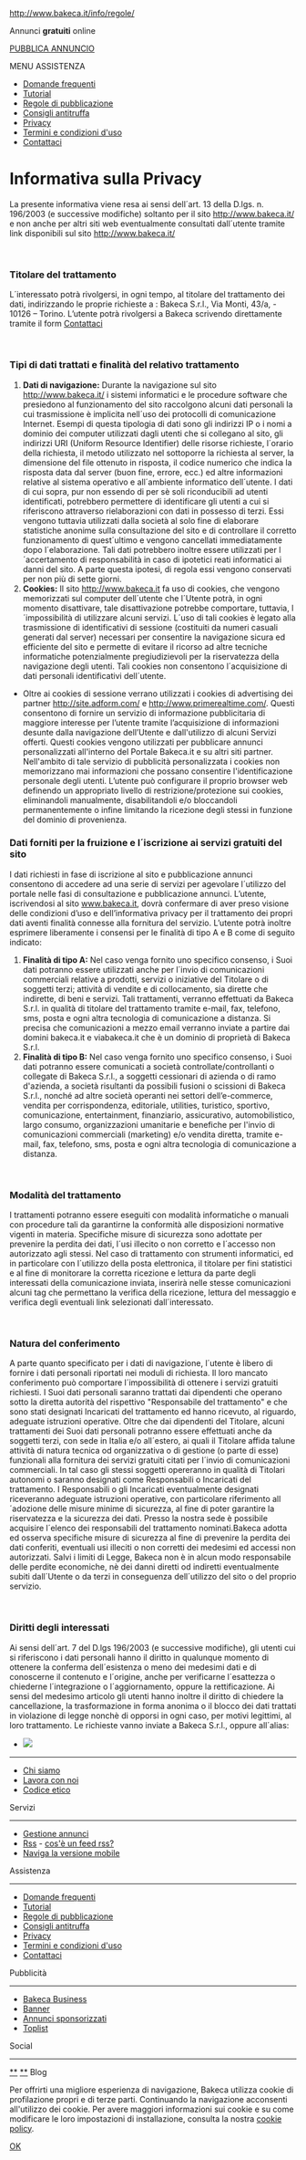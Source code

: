 http://www.bakeca.it/info/regole/

[](http://www.bakeca.it "Bakeca Italia") Annunci **gratuiti** online

<a href="http://www.bakeca.it/inserisci/annuncio/" class="bk-btn bk-btn-primary" title="Pubblica gratuitamente il tuo annuncio su Bakeca">PUBBLICA ANNUNCIO</a>

MENU ASSISTENZA

-   [Domande frequenti](http://www.bakeca.it/info/faq/)
-   [Tutorial](http://www.bakeca.it/info/requisitisistema/)
-   [Regole di pubblicazione](http://www.bakeca.it/info/regole_pubblicazione/)
-   [Consigli antitruffa](http://www.bakeca.it/info/antitruffe/)
-   <a href="http://www.bakeca.it/info/regole/" class="bk-current">Privacy</a>
-   [Termini e condizioni d'uso](http://www.bakeca.it/info/termini/)
-   [Contattaci](http://www.bakeca.it/info/contattaci/)

Informativa sulla Privacy
=========================

La presente informativa viene resa ai sensi dell´art. 13 della D.lgs. n. 196/2003 (e successive modifiche) soltanto per il sito http://www.bakeca.it/ e non anche per altri siti web eventualmente consultati dall´utente tramite link disponibili sul sito http://www.bakeca.it/

 

### Titolare del trattamento

L´interessato potrà rivolgersi, in ogni tempo, al titolare del trattamento dei dati, indirizzando le proprie richieste a : Bakeca S.r.l., Via Monti, 43/a, - 10126 – Torino.
L’utente potrà rivolgersi a Bakeca scrivendo direttamente tramite il form [Contattaci](http://www.bakeca.it/info/contattaci/)

 

### Tipi di dati trattati e finalità del relativo trattamento

1.  **Dati di navigazione:**
    Durante la navigazione sul sito http://www.bakeca.it/ i sistemi informatici e le procedure software che presiedono al funzionamento del sito raccolgono alcuni dati personali la cui trasmissione è implicita nell´uso dei protocolli di comunicazione Internet. Esempi di questa tipologia di dati sono gli indirizzi IP o i nomi a dominio dei computer utilizzati dagli utenti che si collegano al sito, gli indirizzi URI (Uniform Resource Identifier) delle risorse richieste, l´orario della richiesta, il metodo utilizzato nel sottoporre la richiesta al server, la dimensione del file ottenuto in risposta, il codice numerico che indica la risposta data dal server (buon fine, errore, ecc.) ed altre informazioni relative al sistema operativo e all´ambiente informatico dell´utente. I dati di cui sopra, pur non essendo di per sè soli riconducibili ad utenti identificati, potrebbero permettere di identificare gli utenti a cui si riferiscono attraverso rielaborazioni con dati in possesso di terzi. Essi vengono tuttavia utilizzati dalla società al solo fine di elaborare statistiche anonime sulla consultazione del sito e di controllare il corretto funzionamento di quest´ultimo e vengono cancellati immediatamente dopo l´elaborazione. Tali dati potrebbero inoltre essere utilizzati per l´accertamento di responsabilità in caso di ipotetici reati informatici ai danni del sito. A parte questa ipotesi, di regola essi vengono conservati per non più di sette giorni.
2.  **Cookies:**
    Il sito http://www.bakeca.it fa uso di cookies, che vengono memorizzati sul computer dell´utente che l´Utente potrà, in ogni momento disattivare, tale disattivazione potrebbe comportare, tuttavia, l´impossibilità di utilizzare alcuni servizi. L´uso di tali cookies è legato alla trasmissione di identificativi di sessione (costituiti da numeri casuali generati dal server) necessari per consentire la navigazione sicura ed efficiente del sito e permette di evitare il ricorso ad altre tecniche informatiche potenzialmente pregiudizievoli per la riservatezza della navigazione degli utenti. Tali cookies non consentono l´acquisizione di dati personali identificativi dell´utente.

-   Oltre ai cookies di sessione verrano utilizzati i cookies di advertising dei partner <http://site.adform.com/> e <http://www.primerealtime.com/>. Questi consentono di fornire un servizio di informazione pubblicitaria di maggiore interesse per l’utente tramite l’acquisizione di informazioni desunte dalla navigazione dell’Utente e dall'utilizzo di alcuni Servizi offerti. Questi cookies vengono utilizzati per pubblicare annunci personalizzati all'interno del Portale Bakeca.it e su altri siti partner. Nell'ambito di tale servizio di pubblicità personalizzata i cookies non memorizzano mai informazioni che possano consentire l'identificazione personale degli utenti. L’utente può configurare il proprio browser web definendo un appropriato livello di restrizione/protezione sui cookies, eliminandoli manualmente, disabilitandoli e/o bloccandoli permanentemente o infine limitando la ricezione degli stessi in funzione del dominio di provenienza.

### Dati forniti per la fruizione e l´iscrizione ai servizi gratuiti del sito

I dati richiesti in fase di iscrizione al sito e pubblicazione annunci consentono di accedere ad una serie di servizi per agevolare l´utilizzo del portale nelle fasi di consultazione e pubblicazione annunci. L’utente, iscrivendosi al sito www.bakeca.it, dovrà confermare di aver preso visione delle condizioni d’uso e dell’informativa privacy per il trattamento dei propri dati aventi finalità connesse alla fornitura del servizio. L’utente potrà inoltre esprimere liberamente i consensi per le finalità di tipo A e B come di seguito indicato:

1.  **Finalità di tipo A:**
    Nel caso venga fornito uno specifico consenso, i Suoi dati potranno essere utilizzati anche per l´invio di comunicazioni commerciali relative a prodotti, servizi o iniziative del Titolare o di soggetti terzi; attività di vendite e di collocamento, sia dirette che indirette, di beni e servizi. Tali trattamenti, verranno effettuati da Bakeca S.r.l. in qualità di titolare del trattamento tramite e-mail, fax, telefono, sms, posta e ogni altra tecnologia di comunicazione a distanza. Si precisa che comunicazioni a mezzo email verranno inviate a partire dai domini bakeca.it e viabakeca.it che è un dominio di proprietà di Bakeca S.r.l.
2.  **Finalità di tipo B:**
    Nel caso venga fornito uno specifico consenso, i Suoi dati potranno essere comunicati a società controllate/controllanti o collegate di Bakeca S.r.l., a soggetti cessionari di azienda o di ramo d'azienda, a società risultanti da possibili fusioni o scissioni di Bakeca S.r.l., nonché ad altre società operanti nei settori dell’e-commerce, vendita per corrispondenza, editoriale, utilities, turistico, sportivo, comunicazione, entertainment, finanziario, assicurativo, automobilistico, largo consumo, organizzazioni umanitarie e benefiche per l'invio di comunicazioni commerciali (marketing) e/o vendita diretta, tramite e-mail, fax, telefono, sms, posta e ogni altra tecnologia di comunicazione a distanza.

 

### Modalità del trattamento

I trattamenti potranno essere eseguiti con modalità informatiche o manuali con procedure tali da garantirne la conformità alle disposizioni normative vigenti in materia. Specifiche misure di sicurezza sono adottate per prevenire la perdita dei dati, l´usi illecito o non corretto e l´accesso non autorizzato agli stessi. Nel caso di trattamento con strumenti informatici, ed in particolare con l´utilizzo della posta elettronica, il titolare per fini statistici e al fine di monitorare la corretta ricezione e lettura da parte degli interessati della comunicazione inviata, inserirà nelle stesse comunicazioni alcuni tag che permettano la verifica della ricezione, lettura del messaggio e verifica degli eventuali link selezionati dall´interessato.

 

### Natura del conferimento

A parte quanto specificato per i dati di navigazione, l´utente è libero di fornire i dati personali riportati nei moduli di richiesta. Il loro mancato conferimento può comportare l´impossibilità di ottenere i servizi gratuiti richiesti. I Suoi dati personali saranno trattati dai dipendenti che operano sotto la diretta autorità del rispettivo "Responsabile del trattamento" e che sono stati designati Incaricati del trattamento ed hanno ricevuto, al riguardo, adeguate istruzioni operative. Oltre che dai dipendenti del Titolare, alcuni trattamenti dei Suoi dati personali potranno essere effettuati anche da soggetti terzi, con sede in Italia e/o all´estero, ai quali il Titolare affida talune attività di natura tecnica od organizzativa o di gestione (o parte di esse) funzionali alla fornitura dei servizi gratuiti citati per l´invio di comunicazioni commerciali. In tal caso gli stessi soggetti opereranno in qualità di Titolari autonomi o saranno designati come Responsabili o Incaricati del trattamento. I Responsabili o gli Incaricati eventualmente designati riceveranno adeguate istruzioni operative, con particolare riferimento all´adozione delle misure minime di sicurezza, al fine di poter garantire la riservatezza e la sicurezza dei dati. Presso la nostra sede è possibile acquisire l´elenco dei responsabili del trattamento nominati.Bakeca adotta ed osserva specifiche misure di sicurezza al fine di prevenire la perdita dei dati conferiti, eventuali usi illeciti o non corretti dei medesimi ed accessi non autorizzati. Salvi i limiti di Legge, Bakeca non è in alcun modo responsabile delle perdite economiche, nè dei danni diretti od indiretti eventualmente subiti dall´Utente o da terzi in conseguenza dell´utilizzo del sito o del proprio servizio.

 

### Diritti degli interessati

Ai sensi dell´art. 7 del D.lgs 196/2003 (e successive modifiche), gli utenti cui si riferiscono i dati personali hanno il diritto in qualunque momento di ottenere la conferma dell´esistenza o meno dei medesimi dati e di conoscerne il contenuto e l´origine, anche per verificarne l´esattezza o chiederne l´integrazione o l´aggiornamento, oppure la rettificazione. Ai sensi del medesimo articolo gli utenti hanno inoltre il diritto di chiedere la cancellazione, la trasformazione in forma anonima o il blocco dei dati trattati in violazione di legge nonchè di opporsi in ogni caso, per motivi legittimi, al loro trattamento. Le richieste vanno inviate a Bakeca S.r.l., oppure all´alias:

-   ![](http://annunci.bakeca.it/be/public/css/img/privacy_bakeca.gif)

[](http://www.bakeca.it "Bakeca Italia")

------------------------------------------------------------------------

-   [Chi siamo](http://www.bakeca.it/info/chisiamo/)
-   [Lavora con noi](http://www.bakeca.it/vetrina/lavoro/lavorainbakecait8524/)
-   [Codice etico](http://www.bakeca.it/info/codice-etico/)

Servizi

------------------------------------------------------------------------

-   [Gestione annunci](http://www.bakeca.it/info/emailreport/)
-   [Rss](http://www.bakeca.it/info/rss/) - [cos'è un feed rss?](http://www.bakeca.it/info/cos-e-un-feed-rss/)
-   [Naviga la versione mobile](http://www.m.bakeca.it/mobile/ricerca)

Assistenza

------------------------------------------------------------------------

-   [Domande frequenti](http://www.bakeca.it/info/faq/)
-   [Tutorial](http://www.bakeca.it/info/requisitisistema/)
-   [Regole di pubblicazione](http://www.bakeca.it/info/regole_pubblicazione/)
-   [Consigli antitruffa](http://www.bakeca.it/info/antitruffe/)
-   [Privacy](http://www.bakeca.it/info/regole/)
-   [Termini e condizioni d'uso](http://www.bakeca.it/info/termini/)
-   [Contattaci](http://www.bakeca.it/info/contattaci/)

Pubblicità

------------------------------------------------------------------------

-   [Bakeca Business](http://www.bakeca.it/info/servizi/)
-   [Banner](http://www.bakeca.it/info/servizi/banner/)
-   [Annunci sponsorizzati](http://www.bakeca.it/info/servizi/annunci-sponsorizzati/)
-   [Toplist](http://www.bakeca.it/info/servizi/annunci-sponsorizzati/opentab/toplist)

Social

------------------------------------------------------------------------

[**](https://www.facebook.com/bakeca) [**](https://twitter.com/bakecait) [](http://blog.bakeca.it/)
Blog

Per offrirti una migliore esperienza di navigazione, Bakeca utilizza cookie di profilazione propri e di terze parti.
Continuando la navigazione acconsenti all'utilizzo dei cookie.
Per avere maggiori informazioni sui cookie e su come modificare le loro impostazioni di installazione, consulta la nostra [cookie policy](http://www.bakeca.it/info/regole).

<a href="http://www.bakeca.it/" class="bk-btn bk-btn-bright bk-btn-small bk-cookieBarLink">OK</a>


